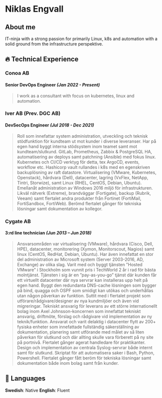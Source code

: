 # Niklas Engvall

## About me
IT-ninja with a strong passion for primarily Linux, k8s and automation with a solid ground from the infrastructure perspektive.

## 🔥  Technical Experience 

### Conoa AB

#### **Senior DevOps Engineer** _(Jan 2022 - Present)_

> I work as a consultant with focus on kubernetes, linux and automation.

### Iver AB (Prev. DGC AB)

#### **DevSecOps Engineer** _(Jul 2018 - Dec 2021)_

> Roll som innefattar system administration, utveckling och teknisk stödfunktion för kundteam ut mot kunder i diverse leveranser.
Har på egen hand byggt interna stödsystem inom teamet samt mot kundteam/slutkund.
GitLab, Prometheus, Zabbix & PostgreSQL HA, automatisering av deploys samt patchning (Ansible) med fokus linux. Kubernetes och CI/CD verktyg för detta, tex ArgoCD, events, workflow etc. Hashicorp vault rullandes i k8s med en egenskriven backuplösning av raft datastore.
Virtualisering (VMware, Kubernetes, Openstack), hårdvara (Dell), datacenter, lagring (VxFlex, NetApp, Tintri, Storwize), samt Linux (RHEL, CentOS, Debian, Ubuntu). Emellanåt administration av Windows 2016 miljö för infrastrukturen. Likväl nätverk (Extreme), brandväggar (Fortigate), backup (Rubrik, Veeam) samt flertalet andra produkter från Fortinet (FortiMail, FortiSandbox, FortiWeb).
Berömd flertalet gånger för tekniska lösningar samt dokumentation av kollegor.

### Cygate AB

#### **3:rd line technician** _(Jun 2013 – Jun 2018)_

> Ansvarsområden var virtualisering (VMware), hårdvara (Cisco, Dell, HPE), datacenter, monitorering (Xymon, Monitorscout, Nagios) samt linux (CentOS, RedHat, Debian, Ubuntu). Har även innefattat en stor del administration av Microsoft system (Server 2003-2016, AD, Exchange) av olika slag.
Varit med och byggt tjänsten ”Hosted VMware” i Stockholm som vunnit pris i TechWorld 2 år i rad för bästa molntjänst. Tjänsten i sig är en ”pay-as-you-go” tjänst där kunden får ett virtuellt datacenter där nya servrar kan installeras upp helt på egen hand. Byggt den redundanta DNS-cache lösningen som bygger på bind, quagga och OSPF som smidigt kan utökas och underhållas utan någon påverkan av funktion.
Suttit med i flertalet projekt som utförare/rådgivare/designer av nya kundmiljöer och även vid migreringar.
Tekniskt ansvarig för leverans av ett större internationellt bolag inom Axel Johnsson-koncernen som innefattat tekniskt ansvarig, driftmöte, förslag och rådgivare vid implementation av ny teknik/funktion.
Ansvarat och varit delaktig i datacenter flytt av 200+ fysiska enheter som innefattade fullständig säkerställning av dokumentation, planering samt utförande med målet av så liten påverkan för slutkund och där allting skulle vara förberett på ny site på portnivå.
Flertalet gånger agerat handledare för praktikanter.
Design och implementation av centrala Syslog-servrar både internt samt för slutkund.
Skriptat för att automatisera saker i Bash, Python, Powershell.
Flertalet gånger fått beröm för tekniska lösningar samt dokumentation både inom bolag samt från kunder.


## 💬 Languages

**Swedish**: Native
**English**: Fluent
